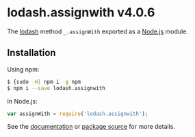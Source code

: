 # lodash.assignwith v4.0.6

The [lodash](https://lodash.com/) method `_.assignWith` exported as a [Node.js](https://nodejs.org/) module.

## Installation

Using npm:
```bash
$ {sudo -H} npm i -g npm
$ npm i --save lodash.assignwith
```

In Node.js:
```js
var assignWith = require('lodash.assignwith');
```

See the [documentation](https://lodash.com/docs#assignWith) or [package source](https://github.com/lodash/lodash/blob/4.0.6-npm-packages/lodash.assignwith) for more details.
